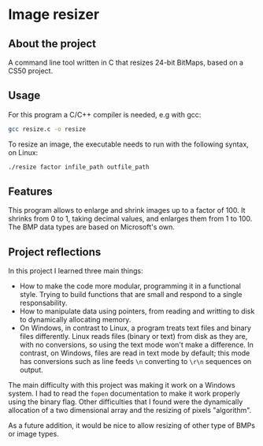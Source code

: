 # Image resizer

## About the project

A command line tool written in C that resizes 24-bit BitMaps, based on a CS50 project.

## Usage

For this program a C/C++ compiler is needed, e.g with gcc:

```bash
gcc resize.c -o resize
```

To resize an image, the executable needs to run with the following syntax, on Linux:

```bash
./resize factor infile_path outfile_path
```

## Features

This program allows to enlarge and shrink images up to a factor of 100. It shrinks from 0 to 1, taking decimal values, and enlarges them from 1 to 100. The BMP data types are based on Microsoft's own.

## Project reflections

In this project I learned three main things:

- How to make the code more modular, programming it in a functional style. Trying to build functions that are small and respond to a single responsability.
- How to manipulate data using pointers, from reading and writting to disk to dynamically allocating memory.
- On Windows, in contrast to Linux, a program treats text files and binary files differently. Linux reads files (binary or text) from disk as they are, with no conversions, so using the text mode won't make a difference. In contrast, on Windows, files are read in text mode by default; this mode has conversions such as line feeds `\n` converting to `\r\n` sequences on output.

The main difficulty with this project was making it work on a Windows system. I had to read the `fopen` documentation to make it work properly using the binary flag.
Other difficulties that I found were the dynamically allocation of a two dimensional array and the resizing of pixels "algorithm".

As a future addition, it would be nice to allow resizing of other type of BMPs or image types.
